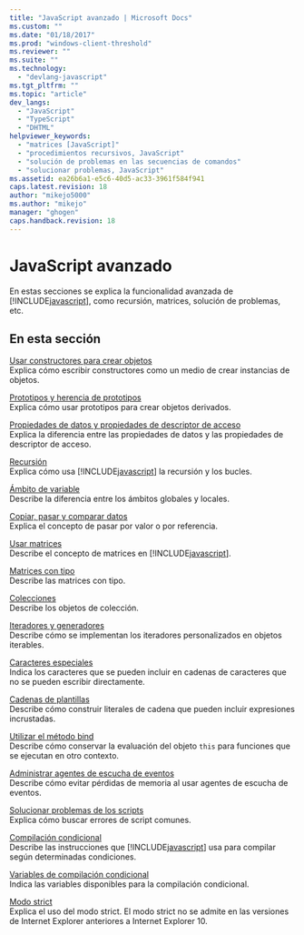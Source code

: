 ```yaml
---
title: "JavaScript avanzado | Microsoft Docs"
ms.custom: ""
ms.date: "01/18/2017"
ms.prod: "windows-client-threshold"
ms.reviewer: ""
ms.suite: ""
ms.technology: 
  - "devlang-javascript"
ms.tgt_pltfrm: ""
ms.topic: "article"
dev_langs: 
  - "JavaScript"
  - "TypeScript"
  - "DHTML"
helpviewer_keywords: 
  - "matrices [JavaScript]"
  - "procedimientos recursivos, JavaScript"
  - "solución de problemas en las secuencias de comandos"
  - "solucionar problemas, JavaScript"
ms.assetid: ea26b6a1-e5c6-40d5-ac33-3961f584f941
caps.latest.revision: 18
author: "mikejo5000"
ms.author: "mikejo"
manager: "ghogen"
caps.handback.revision: 18
---
```

# JavaScript avanzado
En estas secciones se explica la funcionalidad avanzada de [!INCLUDE[javascript](../../javascript/includes/javascript-md.md)], como recursión, matrices, solución de problemas, etc.  
  
## En esta sección  
 [Usar constructores para crear objetos](../../javascript/advanced/using-constructors-to-define-types.md)  
 Explica cómo escribir constructores como un medio de crear instancias de objetos.  
  
 [Prototipos y herencia de prototipos](../../javascript/advanced/prototypes-and-prototype-inheritance.md)  
 Explica cómo usar prototipos para crear objetos derivados.  
  
 [Propiedades de datos y propiedades de descriptor de acceso](../../javascript/advanced/data-properties-and-accessor-properties.md)  
 Explica la diferencia entre las propiedades de datos y las propiedades de descriptor de acceso.  
  
 [Recursión](../../javascript/advanced/recursion-javascript.md)  
 Explica cómo usa [!INCLUDE[javascript](../../javascript/includes/javascript-md.md)] la recursión y los bucles.  
  
 [Ámbito de variable](../../javascript/advanced/variable-scope-javascript.md)  
 Describe la diferencia entre los ámbitos globales y locales.  
  
 [Copiar, pasar y comparar datos](../../javascript/advanced/copying-passing-and-comparing-data-javascript.md)  
 Explica el concepto de pasar por valor o por referencia.  
  
 [Usar matrices](../../javascript/advanced/using-arrays-javascript.md)  
 Describe el concepto de matrices en [!INCLUDE[javascript](../../javascript/includes/javascript-md.md)].  
  
 [Matrices con tipo](../../javascript/advanced/typed-arrays-javascript.md)  
 Describe las matrices con tipo.  
  
 [Colecciones](../../javascript/advanced/collections-javascript.md)  
 Describe los objetos de colección.  
  
 [Iteradores y generadores](../../javascript/advanced/iterators-and-generators-javascript.md)  
 Describe cómo se implementan los iteradores personalizados en objetos iterables.  
  
 [Caracteres especiales](../../javascript/advanced/special-characters-javascript.md)  
 Indica los caracteres que se pueden incluir en cadenas de caracteres que no se pueden escribir directamente.  
  
 [Cadenas de plantillas](../../javascript/advanced/template-strings-javascript.md)  
 Describe cómo construir literales de cadena que pueden incluir expresiones incrustadas.  
  
 [Utilizar el método bind](../../javascript/advanced/using-the-bind-method-javascript.md)  
 Describe cómo conservar la evaluación del objeto `this` para funciones que se ejecutan en otro contexto.  
  
 [Administrar agentes de escucha de eventos](../../javascript/advanced/managing-event-listeners.md)  
 Describe cómo evitar pérdidas de memoria al usar agentes de escucha de eventos.  
  
 [Solucionar problemas de los scripts](../../javascript/advanced/troubleshooting-your-scripts-javascript.md)  
 Explica cómo buscar errores de script comunes.  
  
 [Compilación condicional](../../javascript/advanced/conditional-compilation-javascript.md)  
 Describe las instrucciones que [!INCLUDE[javascript](../../javascript/includes/javascript-md.md)] usa para compilar según determinadas condiciones.  
  
 [Variables de compilación condicional](../../javascript/advanced/conditional-compilation-variables-javascript.md)  
 Indica las variables disponibles para la compilación condicional.  
  
 [Modo strict](../../javascript/advanced/strict-mode-javascript.md)  
 Explica el uso del modo strict.  El modo strict no se admite en las versiones de Internet Explorer anteriores a Internet Explorer 10.